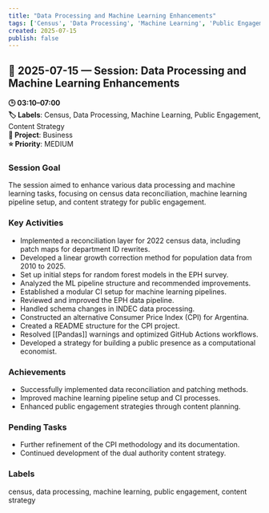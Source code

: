 ```yaml
---
title: "Data Processing and Machine Learning Enhancements"
tags: ['Census', 'Data Processing', 'Machine Learning', 'Public Engagement', 'Content Strategy']
created: 2025-07-15
publish: false
---
```


## 📅 2025-07-15 — Session: Data Processing and Machine Learning Enhancements

**🕒 03:10–07:00**  
**🏷️ Labels**: Census, Data Processing, Machine Learning, Public Engagement, Content Strategy  
**📂 Project**: Business  
**⭐ Priority**: MEDIUM  


### Session Goal
The session aimed to enhance various data processing and machine learning tasks, focusing on census data reconciliation, machine learning pipeline setup, and content strategy for public engagement.

### Key Activities
- Implemented a reconciliation layer for 2022 census data, including patch maps for department ID rewrites.
- Developed a linear growth correction method for population data from 2010 to 2025.
- Set up initial steps for random forest models in the EPH survey.
- Analyzed the ML pipeline structure and recommended improvements.
- Established a modular CI setup for machine learning pipelines.
- Reviewed and improved the EPH data pipeline.
- Handled schema changes in INDEC data processing.
- Constructed an alternative Consumer Price Index (CPI) for Argentina.
- Created a README structure for the CPI project.
- Resolved [[Pandas]] warnings and optimized GitHub Actions workflows.
- Developed a strategy for building a public presence as a computational economist.

### Achievements
- Successfully implemented data reconciliation and patching methods.
- Improved machine learning pipeline setup and CI processes.
- Enhanced public engagement strategies through content planning.

### Pending Tasks
- Further refinement of the CPI methodology and its documentation.
- Continued development of the dual authority content strategy.

### Labels
census, data processing, machine learning, public engagement, content strategy
